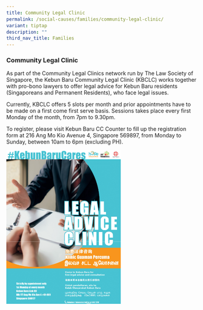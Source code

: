 ```yaml
---
title: Community Legal Clinic
permalink: /social-causes/families/community-legal-clinic/
variant: tiptap
description: ""
third_nav_title: Families
---
```

<h3><strong>Community Legal Clinic </strong></h3><p>As part of the Community Legal Clinics network run by The Law Society of Singapore, the Kebun Baru Community Legal Clinic (KBCLC) works together with pro-bono lawyers to offer legal advice for Kebun Baru residents (Singaporeans and Permanent Residents), who face legal issues.</p><p>Currently, KBCLC offers 5 slots per month and prior appointments have to be made on a first come first serve basis. Sessions takes place every first Monday of the month, from 7pm to 9.30pm. </p><p>To register, please visit Kebun Baru CC Counter to fill up the registration form at 216 Ang Mo Kio Avenue 4, Singapore 569897, from Monday to Sunday, between 10am to 6pm (excluding PH).</p><p></p><div class="isomer-image-wrapper"><img style="width: 60%;" height="auto" width="100%" alt="" src="/images/Legal_Clinic_Website_Photo.PNG"></div><p><br></p>